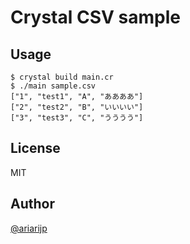# Crystal CSV sample

## Usage

```crystal
$ crystal build main.cr
$ ./main sample.csv
["1", "test1", "A", "ああああ"]
["2", "test2", "B", "いいいい"]
["3", "test3", "C", "うううう"]
```

## License

MIT

## Author

[@ariarijp](https://twitter.com/ariarijp)
